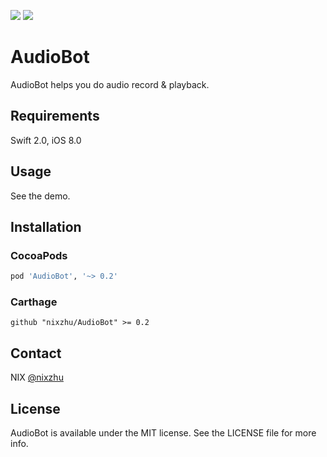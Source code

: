 <p>
<a href="http://cocoadocs.org/docsets/AudioBot"><img src="https://img.shields.io/cocoapods/v/AudioBot.svg?style=flat"></a>
<a href="https://github.com/Carthage/Carthage/"><img src="https://img.shields.io/badge/Carthage-compatible-4BC51D.svg?style=flat"></a>
</p>

# AudioBot

AudioBot helps you do audio record & playback.

## Requirements

Swift 2.0, iOS 8.0

## Usage

See the demo.

## Installation

### CocoaPods

```ruby
pod 'AudioBot', '~> 0.2'
```

### Carthage

```ogdl
github "nixzhu/AudioBot" >= 0.2
```

## Contact

NIX [@nixzhu](https://twitter.com/nixzhu)

## License

AudioBot is available under the MIT license. See the LICENSE file for more info.
